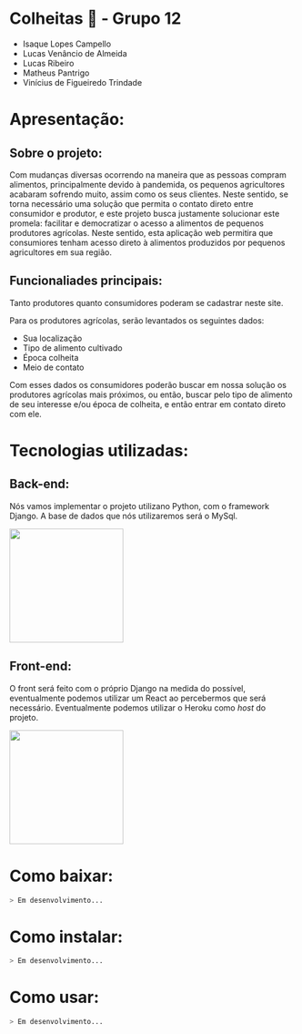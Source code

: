 # Colheitas 🌱 - Grupo 12

- Isaque Lopes Campello
- Lucas Venâncio de Almeida
- Lucas Ribeiro
- Matheus Pantrigo
- Vinícius de Figueiredo Trindade

# Apresentação:

## Sobre o projeto:

Com mudanças diversas ocorrendo na maneira que as pessoas compram alimentos, principalmente devido à pandemida, os pequenos agricultores acabaram sofrendo muito, assim como os seus clientes. Neste sentido, se torna necessário uma solução que permita o contato direto entre consumidor e produtor, e este projeto busca justamente solucionar este promela: facilitar e democratizar o acesso a alimentos de pequenos produtores agrícolas.
Neste sentido, esta aplicação web permitira que consumiores tenham acesso direto à alimentos produzidos por pequenos agricultores em sua região.

## Funcionaliades principais:

Tanto produtores quanto consumidores poderam se cadastrar neste site. 

Para os produtores agrícolas, serão levantados os seguintes dados:
- Sua localização
- Tipo de alimento cultivado
- Época colheita
- Meio de contato

Com esses dados os consumidores poderão buscar em nossa solução os produtores agrícolas mais próximos, ou então, buscar pelo tipo de alimento de seu interesse e/ou época de colheita, e então entrar em contato direto com ele.

# Tecnologias utilizadas:
## Back-end:
Nós vamos implementar o projeto utilizano Python, com o framework Django. 
A base de dados que nós utilizaremos será o MySql.

<img src="https://static.djangoproject.com/img/logos/django-logo-positive.svg" width="200">

## Front-end:
O front será feito com o próprio Django na medida do possível, eventualmente podemos utilizar um React ao percebermos que será necessário.
Eventualmente podemos utilizar o Heroku como _host_ do projeto.

<img src="https://upload.wikimedia.org/wikipedia/commons/a/a7/React-icon.svg" width="200">

# Como baixar:
```sh
> Em desenvolvimento...
```

# Como instalar:
```sh
> Em desenvolvimento...
```

# Como usar:
```sh
> Em desenvolvimento...
```
